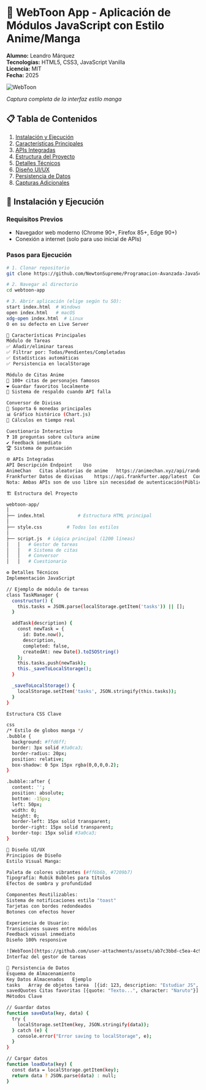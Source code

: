 # 🎌 WebToon App - Aplicación de Módulos JavaScript con Estilo Anime/Manga

**Alumno:** Leandro Márquez  
**Tecnologías:** HTML5, CSS3, JavaScript Vanilla  
**Licencia:** MIT  
**Fecha:** 2025

![WebToon](https://github.com/user-attachments/assets/c8793a96-fd91-4124-bf42-7ef9e2fde2e6)
 
*Captura completa de la interfaz estilo manga*

## 📋 Tabla de Contenidos
1. [Instalación y Ejecución](#-instalación-y-ejecución)
2. [Características Principales](#-características-principales)
3. [APIs Integradas](#-apis-integradas)
4. [Estructura del Proyecto](#-estructura-del-proyecto)
5. [Detalles Técnicos](#-detalles-técnicos)
6. [Diseño UI/UX](#-diseño-uiux)
7. [Persistencia de Datos](#-persistencia-de-datos)
8. [Capturas Adicionales](#-capturas-adicionales)

## 🚀 Instalación y Ejecución

### Requisitos Previos
- Navegador web moderno (Chrome 90+, Firefox 85+, Edge 90+)
- Conexión a internet (solo para uso inicial de APIs)

### Pasos para Ejecución
```bash
# 1. Clonar repositorio
git clone https://github.com/NewtonSupreme/Programacion-Avanzada-JavaScript.git

# 2. Navegar al directorio
cd webtoon-app

# 3. Abrir aplicación (elige según tu SO):
start index.html  # Windows
open index.html   # macOS
xdg-open index.html  # Linux
O en su defecto en Live Server
```
```bash
🌟 Características Principales
Módulo de Tareas
✅ Añadir/eliminar tareas
✅ Filtrar por: Todas/Pendientes/Completadas
✅ Estadísticas automáticas
✅ Persistencia en localStorage

Módulo de Citas Anime
🎴 100+ citas de personajes famosos
❤️ Guardar favoritos localmente
🔄 Sistema de respaldo cuando API falla

Conversor de Divisas
💱 Soporta 6 monedas principales
📊 Gráfico histórico (Chart.js)
🔢 Cálculos en tiempo real

Cuestionario Interactivo
❓ 10 preguntas sobre cultura anime
✔️ Feedback inmediato
🏆 Sistema de puntuación

🌐 APIs Integradas
API	Descripción	Endpoint	Uso
AnimeChan	Citas aleatorias de anime	https://animechan.xyz/api/random	Obtener frases inspiradoras
Frankfurter	Datos de divisas	https://api.frankfurter.app/latest	Conversión monetaria
Nota: Ambas APIs son de uso libre sin necesidad de autenticación(Públicas)

🏗️ Estructura del Proyecto

webtoon-app/
│
├── index.html            # Estructura HTML principal
│
├── style.css         # Todos los estilos
│
├── script.js  # Lógica principal (1200 líneas)
│   │   # Gestor de tareas
│   │   # Sistema de citas
│   │   # Conversor
│   │   # Cuestionario

⚙️ Detalles Técnicos
Implementación JavaScript

// Ejemplo de módulo de tareas
class TaskManager {
  constructor() {
    this.tasks = JSON.parse(localStorage.getItem('tasks')) || [];
  }

  addTask(description) {
    const newTask = {
      id: Date.now(),
      description,
      completed: false,
      createdAt: new Date().toISOString()
    };
    this.tasks.push(newTask);
    this._saveToLocalStorage();
  }

  _saveToLocalStorage() {
    localStorage.setItem('tasks', JSON.stringify(this.tasks));
  }
}

Estructura CSS Clave

css
/* Estilo de globos manga */
.bubble {
  background: #ffd6ff;
  border: 3px solid #3a0ca3;
  border-radius: 20px;
  position: relative;
  box-shadow: 0 5px 15px rgba(0,0,0,0.2);
}

.bubble::after {
  content: '';
  position: absolute;
  bottom: -15px;
  left: 50px;
  width: 0;
  height: 0;
  border-left: 15px solid transparent;
  border-right: 15px solid transparent;
  border-top: 15px solid #3a0ca3;
}

🎨 Diseño UI/UX
Principios de Diseño
Estilo Visual Manga:

Paleta de colores vibrantes (#ff6b6b, #7209b7)
Tipografía: Rubik Bubbles para títulos
Efectos de sombra y profundidad

Componentes Reutilizables:
Sistema de notificaciones estilo "toast"
Tarjetas con bordes redondeados
Botones con efectos hover

Experiencia de Usuario:
Transiciones suaves entre módulos
Feedback visual inmediato
Diseño 100% responsive

![WebToon](https://github.com/user-attachments/assets/ab7c3bbd-c5ea-4c9d-a16b-4221e097b527)
Interfaz del gestor de tareas

💾 Persistencia de Datos
Esquema de Almacenamiento
Key	Datos Almacenados	Ejemplo
tasks	Array de objetos tarea	[{id: 123, description: "Estudiar JS", completed: false}]
savedQuotes	Citas favoritas	[{quote: "Texto...", character: "Naruto"}]
Métodos Clave

// Guardar datos
function saveData(key, data) {
  try {
    localStorage.setItem(key, JSON.stringify(data));
  } catch (e) {
    console.error("Error saving to localStorage", e);
  }
}

// Cargar datos
function loadData(key) {
  const data = localStorage.getItem(key);
  return data ? JSON.parse(data) : null;
}
